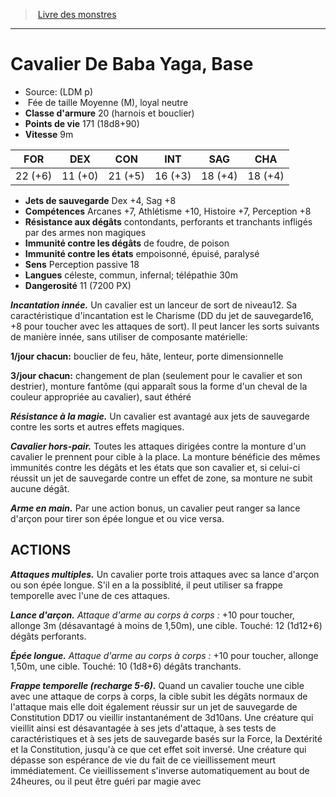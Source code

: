 ﻿> [Livre des monstres](tome_of_beasts.md)

---

# Cavalier De Baba Yaga, Base

- Source: (LDM p)
-  Fée de taille Moyenne (M), loyal neutre
- **Classe d'armure** 20 (harnois et bouclier)
- **Points de vie** 171 (18d8+90)
- **Vitesse** 9m

|FOR|DEX|CON|INT|SAG|CHA|
|---|---|---|---|---|---|
|22 (+6)|11 (+0)|21 (+5)|16 (+3)|18 (+4)|18 (+4)|

- **Jets de sauvegarde** Dex +4, Sag +8
- **Compétences** Arcanes +7, Athlétisme +10, Histoire +7, Perception +8
- **Résistance aux dégâts** contondants, perforants et tranchants infligés par des armes non magiques
- **Immunité contre les dégâts** de foudre, de poison
- **Immunité contre les états** empoisonné, épuisé, paralysé
- **Sens** Perception passive 18
- **Langues** céleste, commun, infernal; télépathie 30m
- **Dangerosité** 11 (7200 PX)

**_Incantation innée._** Un cavalier est un lanceur de sort de niveau12. Sa caractéristique d'incantation est le Charisme (DD du jet de sauvegarde16, +8 pour toucher avec les attaques de sort). Il peut lancer les sorts suivants de manière innée, sans utiliser de composante matérielle:

**1/jour chacun:** bouclier de feu, hâte, lenteur, porte dimensionnelle

**3/jour chacun:** changement de plan (seulement pour le cavalier et son destrier), monture fantôme (qui apparaît sous la forme d'un cheval de la couleur appropriée au cavalier), saut éthéré

**_Résistance à la magie._** Un cavalier est avantagé aux jets de sauvegarde contre les sorts et autres effets magiques.

**_Cavalier hors-pair._** Toutes les attaques dirigées contre la monture d'un cavalier le prennent pour cible à la place. La monture bénéficie des mêmes immunités contre les dégâts et les états que son cavalier et, si celui-ci réussit un jet de sauvegarde contre un effet de zone, sa monture ne subit aucune dégât.

**_Arme en main._** Par une action bonus, un cavalier peut ranger sa lance d'arçon pour tirer son épée longue et ou vice versa.

## ACTIONS

**_Attaques multiples._** Un cavalier porte trois attaques avec sa lance d'arçon ou son épée longue. S'il en a la possiblité, il peut utiliser sa frappe temporelle avec l'une de ces attaques.

**_Lance d'arçon._** _Attaque d'arme au corps à corps :_ +10 pour toucher, allonge 3m (désavantagé à moins de 1,50m), une cible. Touché:
12 (1d12+6) dégâts perforants.

**_Épée longue._** _Attaque d'arme au corps à corps :_ +10 pour toucher, allonge 1,50m, une cible. Touché: 10 (1d8+6) dégâts tranchants.

**_Frappe temporelle (recharge 5-6)._** Quand un cavalier touche une cible avec une attaque de corps à corps, la cible subit les dégâts normaux de l'attaque mais elle doit également réussir sur un jet de sauvegarde de Constitution DD17 ou vieillir instantanément de 3d10ans. Une créature qui vieillit ainsi est désavantagée à ses jets d'attaque, à ses tests de caractéristiques et à ses jets de sauvegarde basés sur la Force, la Dextérité et la Constitution, jusqu'à ce que cet effet soit inversé. Une créature qui dépasse son espérance de vie du fait de ce vieillissement meurt immédiatement. Ce vieillissement s'inverse automatiquement au bout de 24heures, ou il peut être guéri par magie avec

